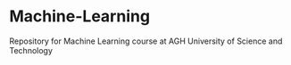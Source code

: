# Machine-Learning
Repository for Machine Learning course at AGH University of Science and Technology
